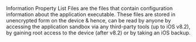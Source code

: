 
Information Property List Files are the files that contain configuration
information about the application executable. These files are stored in
unencrypted form on the device & hence, can be read by anyone by
accessing the application sandbox via any third-party tools (up to iOS
v8.2), by gaining root access to the device (after v8.2) or by taking an
iOS backup.

